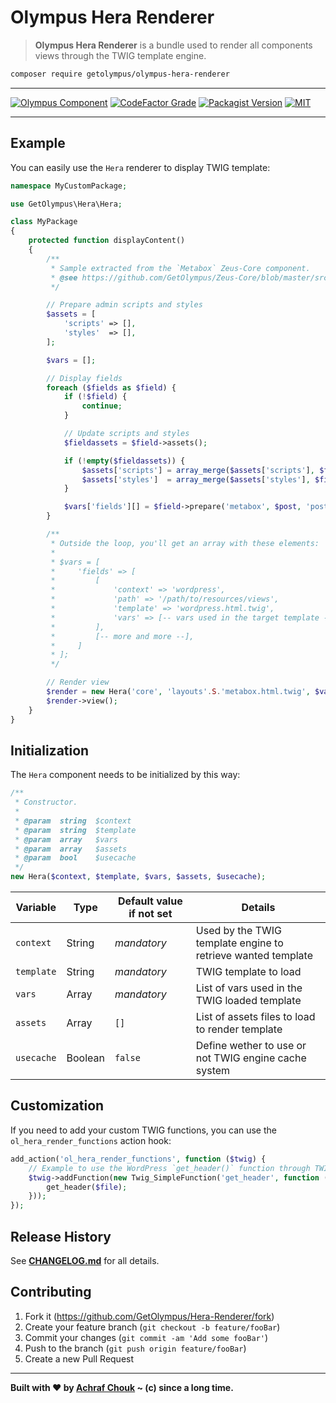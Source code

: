 # Olympus Hera Renderer
> **Olympus Hera Renderer** is a bundle used to render all components views through the TWIG template engine.

```sh
composer require getolympus/olympus-hera-renderer
```

---

[![Olympus Component][olympus-image]][olympus-url]
[![CodeFactor Grade][codefactor-image]][codefactor-url]
[![Packagist Version][packagist-image]][packagist-url]
[![MIT][license-image]][license-blob]

---

## Example

You can easily use the `Hera` renderer to display TWIG template:

```php
namespace MyCustomPackage;

use GetOlympus\Hera\Hera;

class MyPackage
{
    protected function displayContent()
    {
        /**
         * Sample extracted from the `Metabox` Zeus-Core component.
         * @see https://github.com/GetOlympus/Zeus-Core/blob/master/src/Zeus/Metabox/Metabox.php
         */

        // Prepare admin scripts and styles
        $assets = [
            'scripts' => [],
            'styles'  => [],
        ];

        $vars = [];

        // Display fields
        foreach ($fields as $field) {
            if (!$field) {
                continue;
            }

            // Update scripts and styles
            $fieldassets = $field->assets();

            if (!empty($fieldassets)) {
                $assets['scripts'] = array_merge($assets['scripts'], $fieldassets['scripts']);
                $assets['styles']  = array_merge($assets['styles'], $fieldassets['styles']);
            }

            $vars['fields'][] = $field->prepare('metabox', $post, 'post');
        }

        /**
         * Outside the loop, you'll get an array with these elements:
         *
         * $vars = [
         *     'fields' => [
         *         [
         *             'context' => 'wordpress',
         *             'path' => '/path/to/resources/views',
         *             'template' => 'wordpress.html.twig',
         *             'vars' => [-- vars used in the target template --]
         *         ],
         *         [-- more and more --],
         *     ]
         * ];
         */

        // Render view
        $render = new Hera('core', 'layouts'.S.'metabox.html.twig', $vars, $assets);
        $render->view();
    }
}
```

## Initialization

The `Hera` component needs to be initialized by this way:

```php
/**
 * Constructor.
 *
 * @param  string  $context
 * @param  string  $template
 * @param  array   $vars
 * @param  array   $assets
 * @param  bool    $usecache
 */
new Hera($context, $template, $vars, $assets, $usecache);
```

| Variable      | Type    | Default value if not set | Details |
| ------------- | ------- | ------------------------ | ------- |
| `context`     | String  | *mandatory* | Used by the TWIG template engine to retrieve wanted template |
| `template`    | String  | *mandatory* | TWIG template to load |
| `vars`        | Array   | *mandatory* | List of vars used in the TWIG loaded template |
| `assets`      | Array   | `[]` | List of assets files to load to render template |
| `usecache`    | Boolean | `false` | Define wether to use or not TWIG engine cache system |

## Customization

If you need to add your custom TWIG functions, you can use the `ol_hera_render_functions` action hook:

```php
add_action('ol_hera_render_functions', function ($twig) {
    // Example to use the WordPress `get_header()` function through TWIG: {{ get_header(file) }}
    $twig->addFunction(new Twig_SimpleFunction('get_header', function ($file = '') {
        get_header($file);
    }));
});
```

## Release History

See [**CHANGELOG.md**][changelog-blob] for all details.

## Contributing

1. Fork it (<https://github.com/GetOlympus/Hera-Renderer/fork>)
2. Create your feature branch (`git checkout -b feature/fooBar`)
3. Commit your changes (`git commit -am 'Add some fooBar'`)
4. Push to the branch (`git push origin feature/fooBar`)
5. Create a new Pull Request

---

**Built with ♥ by [Achraf Chouk](http://github.com/crewstyle "Achraf Chouk") ~ (c) since a long time.**

<!-- links & imgs dfn's -->
[olympus-image]: https://img.shields.io/badge/for-Olympus-44cc11.svg?style=flat-square
[olympus-url]: https://github.com/GetOlympus
[changelog-blob]: https://github.com/GetOlympus/Hera-Renderer/blob/master/CHANGELOG.md
[codefactor-image]: https://www.codefactor.io/repository/github/GetOlympus/Hera-Renderer/badge?style=flat-square
[codefactor-url]: https://www.codefactor.io/repository/github/getolympus/Hera-Renderer
[license-blob]: https://github.com/GetOlympus/Hera-Renderer/blob/master/LICENSE
[license-image]: https://img.shields.io/badge/license-MIT_License-blue.svg?style=flat-square
[packagist-image]: https://img.shields.io/packagist/v/getolympus/olympus-Hera-Renderer.svg?style=flat-square
[packagist-url]: https://packagist.org/packages/getolympus/olympus-Hera-Renderer